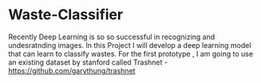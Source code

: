 # Waste-Classifier
Recently Deep Learning is so so successful in recognizing and undesratnding images. In this Project I will develop a deep learning model that can learn to classify wastes. 
For the first prototype , I am going to use an existing dataset by stanford called Trashnet - https://github.com/garythung/trashnet
